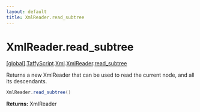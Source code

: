 ```yaml
---
layout: default
title: XmlReader.read_subtree
---
```


# XmlReader.read_subtree

[\[global\]]({{site.baseurl}}/docs/).[TaffyScript]({{site.baseurl}}/docs/TaffyScript/).[Xml]({{site.baseurl}}/docs/TaffyScript/Xml/).[XmlReader]({{site.baseurl}}/docs/TaffyScript/Xml/XmlReader/).[read_subtree]({{site.baseurl}}/docs/TaffyScript/Xml/XmlReader/read_subtree/)

Returns a new XmlReader that can be used to read the current node, and all its descendants.

```cs
XmlReader.read_subtree()
```

**Returns:** XmlReader
